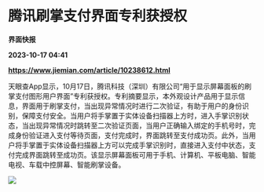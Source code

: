 # 腾讯刷掌支付界面专利获授权
**界面快报**

**2023-10-17 04:41**

**https://www.jiemian.com/article/10238612.html**

天眼查App显示，10月17日，腾讯科技（深圳）有限公司“用于显示屏幕面板的刷掌支付图形用户界面”专利获授权。专利摘要显示，本外观设计产品用于显示信息，界面用于刷掌支付，当出现异常情况时进行二次验证，有助于用户的身份识别，保障支付安全。当用户将手掌置于实体设备扫描器上方时，进入手掌识别状态，当出现异常情况时跳转至二次验证页面，当用户正确输入绑定的手机号时，完成身份验证进入支付等待页面，支付完成时，界面跳转至支付成功页。此外，当用户将手掌置于实体设备扫描器上方可以完成手掌识别时，直接进入支付中状态，支付完成界面跳转至成功页。该显示屏幕面板可用于手机、计算机、平板电脑、智能电视、车载中控屏幕、智能刷掌设备。

![](https://img3.jiemian.com/101/original/20231017/16975159005197800_a700xH.png)